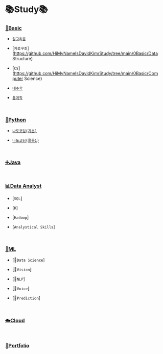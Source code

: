 # 📚Study📚

### [💪Basic](https://github.com/HiMyNameIsDavidKim/Study/tree/main/0Basic)
  - [`알고리즘`](https://github.com/HiMyNameIsDavidKim/Study/tree/main/0Basic/Algorithm)

  - [`자료구조`](https://github.com/HiMyNameIsDavidKim/Study/tree/main/0Basic/Data Structure)
  
  - [`CS`](https://github.com/HiMyNameIsDavidKim/Study/tree/main/0Basic/Computer Science)

  - [`대수학`](https://github.com/HiMyNameIsDavidKim/Study/tree/main/0Basic/Algebra)

  - [`통계학`](https://github.com/HiMyNameIsDavidKim/Study/tree/main/0Basic/Statistics)

<br>

### [🦾Python](https://github.com/HiMyNameIsDavidKim/Study/tree/main/1Python)
  - [`나도코딩(기본)`](https://github.com/HiMyNameIsDavidKim/Study/tree/main/1Python/0%EB%82%98%EB%8F%84%EC%BD%94%EB%94%A9(%EA%B8%B0%EB%B3%B8))

  - [`나도코딩(활용1)`](https://github.com/HiMyNameIsDavidKim/Study/tree/main/1Python/1%EB%82%98%EB%8F%84%EC%BD%94%EB%94%A9(%ED%99%9C%EC%9A%A91))

<br>

### [➕Java](https://github.com/HiMyNameIsDavidKim/Study/tree/main/2Java)

<br>

### [📊Data Analyst](https://github.com/HiMyNameIsDavidKim/Study/tree/main/3Data%20Analyst)
  - [`SQL`]

  - [`R`]
  
  - [`Hadoop`]

  - [`Analystical Skills`]

<br>

### [🤖ML](https://github.com/HiMyNameIsDavidKim/Study/tree/main/4ML)
  - [🧪`Data Science`]

  - [👀`Vision`]
  
  - [💬`NLP`]

  - [👄`Voice`]

  - [🔮`Prediction`]

<br>

### [☁️Cloud](https://github.com/HiMyNameIsDavidKim/Study/tree/main/5Cloud)
  
<br>

### [💼Portfolio](https://github.com/HiMyNameIsDavidKim/Study/tree/main/6Portfolio)




